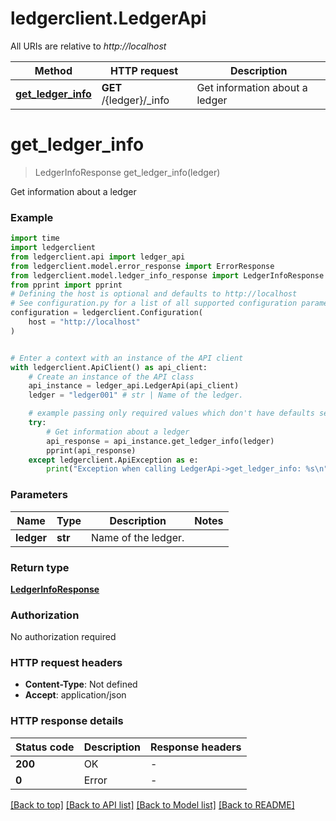 # ledgerclient.LedgerApi

All URIs are relative to *http://localhost*

Method | HTTP request | Description
------------- | ------------- | -------------
[**get_ledger_info**](LedgerApi.md#get_ledger_info) | **GET** /{ledger}/_info | Get information about a ledger


# **get_ledger_info**
> LedgerInfoResponse get_ledger_info(ledger)

Get information about a ledger

### Example


```python
import time
import ledgerclient
from ledgerclient.api import ledger_api
from ledgerclient.model.error_response import ErrorResponse
from ledgerclient.model.ledger_info_response import LedgerInfoResponse
from pprint import pprint
# Defining the host is optional and defaults to http://localhost
# See configuration.py for a list of all supported configuration parameters.
configuration = ledgerclient.Configuration(
    host = "http://localhost"
)


# Enter a context with an instance of the API client
with ledgerclient.ApiClient() as api_client:
    # Create an instance of the API class
    api_instance = ledger_api.LedgerApi(api_client)
    ledger = "ledger001" # str | Name of the ledger.

    # example passing only required values which don't have defaults set
    try:
        # Get information about a ledger
        api_response = api_instance.get_ledger_info(ledger)
        pprint(api_response)
    except ledgerclient.ApiException as e:
        print("Exception when calling LedgerApi->get_ledger_info: %s\n" % e)
```


### Parameters

Name | Type | Description  | Notes
------------- | ------------- | ------------- | -------------
 **ledger** | **str**| Name of the ledger. |

### Return type

[**LedgerInfoResponse**](LedgerInfoResponse.md)

### Authorization

No authorization required

### HTTP request headers

 - **Content-Type**: Not defined
 - **Accept**: application/json


### HTTP response details

| Status code | Description | Response headers |
|-------------|-------------|------------------|
**200** | OK |  -  |
**0** | Error |  -  |

[[Back to top]](#) [[Back to API list]](../README.md#documentation-for-api-endpoints) [[Back to Model list]](../README.md#documentation-for-models) [[Back to README]](../README.md)

